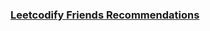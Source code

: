 ### [Leetcodify Friends Recommendations](https://leetcode.com/problems/leetcodify-friends-recommendations)

